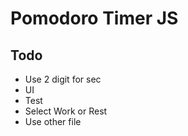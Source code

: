 # Pomodoro Timer JS
## Todo
- Use 2 digit for sec
- UI
- Test
- Select Work or Rest
- Use other file
